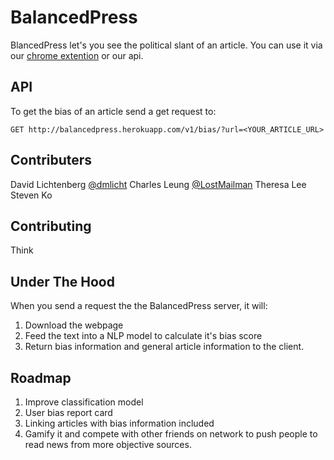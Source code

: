 # BalancedPress

BlancedPress let's you see the political slant of an article. You can use it via our [chrome extention](bit.ly/balancepress) or our api. 

## API
To get the bias of an article send a get request to:

    GET http://balancedpress.herokuapp.com/v1/bias/?url=<YOUR_ARTICLE_URL>

## Contributers
David Lichtenberg [@dmlicht](https://github.com/dmlicht)
Charles Leung [@LostMailman](https://github.com/LostMailman)
Theresa Lee
Steven Ko

## Contributing
Think

## Under The Hood
When you send a request the the BalancedPress server, it will:
1. Download the webpage
2. Feed the text into a NLP model to calculate it's bias score
3. Return bias information and general article information to the client.

## Roadmap
1. Improve classification model
2. User bias report card
3. Linking articles with bias information included
4. Gamify it and compete with other friends on network to push people to read news from more objective sources.
